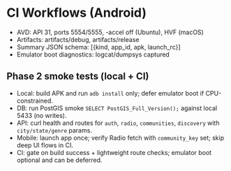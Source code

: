 # CI Workflows (Android)
- AVD: API 31, ports 5554/5555, -accel off (Ubuntu), HVF (macOS)
- Artifacts: artifacts/debug, artifacts/release
- Summary JSON schema: [{kind, app_id, apk, launch_rc}]
- Emulator boot diagnostics: logcat/dumpsys captured

## Phase 2 smoke tests (local + CI)
- Local: build APK and run `adb install` only; defer emulator boot if CPU-constrained.
- DB: run PostGIS smoke `SELECT PostGIS_Full_Version();` against local 5433 (no writes).
- API: curl health and routes for `auth`, `radio`, `communities`, `discovery` with `city/state/genre` params.
- Mobile: launch app once; verify Radio fetch with `community_key` set; skip deep UI flows in CI.
- CI: gate on build success + lightweight route checks; emulator boot optional and can be deferred.
